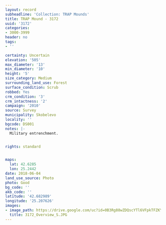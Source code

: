 ```yaml
---
layout: record
subheadline: 'Collection: TRAP Mounds'
title: TRAP Mound - 3172
uuid: '3172'
categories:
- 3000-3999
header: no
tags:
- ''

certainty: Uncertain
elevation: '505'
max_diameter: '13'
min_diameter: '10'
height: '5'
size_category: Medium
surrounding_land_use: Forest
surface_condition: Scrub
robbed: Yes
crm_condition: '3'
crm_intactness: '2'
campaign: '2010'
source: Survey
municipality: Skobelevo
locality: ''
bgcode: DS001
notes: |-
  Military entrenchment.


rights: standard


maps:
  lat: 42.6285
  lon: 25.2442
date: 2018-06-04
land_use_source: Photo
photo: Good
bg_code: ''
akb_code: ''
latitude: '42.682989'
longitude: '25.207626'
images:
- image_path: https://drive.google.com/uc?id=0B3Rg88wZDQscYTl6VFpkTFZKYXM
  title: 3172_Overview_S.JPG
---
```

